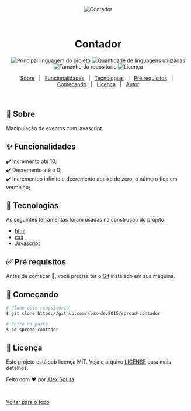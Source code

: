<div align="center" id="top"> 
  <img src="https://img2.gratispng.com/20180518/yiw/kisspng-international-bank-account-number-counting-interna-mechanical-5afe61c0a4b872.0606706015266206086747.jpg" alt="Contador" />

  &#xa0;

  <!-- <a href="https://contador.netlify.com">Demo</a> -->
</div>

<h1 align="center">Contador</h1>

<p align="center">
  <img alt="Principal linguagem do projeto" src="https://img.shields.io/github/languages/top/alex-dev2015/spread-contador?color=56BEB8">

  <img alt="Quantidade de linguagens utilizadas" src="https://img.shields.io/github/languages/count/alex-dev2015/spread-contador?color=56BEB8">

  <img alt="Tamanho do repositório" src="https://img.shields.io/github/repo-size/alex-dev2015/spread-contador?color=56BEB8">

  <img alt="Licença" src="https://img.shields.io/github/license/alex-dev2015/spread-contador?color=56BEB8">

  <!-- <img alt="Github issues" src="https://img.shields.io/github/issues/alex-dev2015/contador?color=56BEB8" /> -->

  <!-- <img alt="Github forks" src="https://img.shields.io/github/forks/alex-dev2015/contador?color=56BEB8" /> -->

  <!-- <img alt="Github stars" src="https://img.shields.io/github/stars/alex-dev2015/contador?color=56BEB8" /> -->
</p>

<!-- Status -->

<!-- <h4 align="center"> 
	🚧  Contador 🚀 Em construção...  🚧
</h4> 

<hr> -->

<p align="center">
  <a href="#dart-sobre">Sobre</a> &#xa0; | &#xa0; 
  <a href="#sparkles-funcionalidades">Funcionalidades</a> &#xa0; | &#xa0;
  <a href="#rocket-tecnologias">Tecnologias</a> &#xa0; | &#xa0;
  <a href="#white_check_mark-pré-requisitos">Pré requisitos</a> &#xa0; | &#xa0;
  <a href="#checkered_flag-começando">Começando</a> &#xa0; | &#xa0;
  <a href="#memo-licença">Licença</a> &#xa0; | &#xa0;
  <a href="https://github.com/alex-dev2015" target="_blank">Autor</a>
</p>

<br>

## :dart: Sobre ##

Manipulação de eventos com javascript.

## :sparkles: Funcionalidades ##

:heavy_check_mark: Incremento até 10;\
:heavy_check_mark: Decremento até o 0;\
:heavy_check_mark: Incrementeo infinito e decremento abaixo de zero, o número fica em vermelho;

## :rocket: Tecnologias ##

As seguintes ferramentas foram usadas na construção do projeto:

- [html](https://developer.mozilla.org/pt-BR/docs/Web/HTML)
- [css](https://developer.mozilla.org/pt-BR/docs/Web/CSS)
- [Javascript](https://developer.mozilla.org/pt-BR/docs/Web/JavaScript)


## :white_check_mark: Pré requisitos ##

Antes de começar :checkered_flag:, você precisa ter o [Git](https://git-scm.com) instalado em sua máquina.

## :checkered_flag: Começando ##

```bash
# Clone este repositório
$ git clone https://github.com/alex-dev2015/spread-contador

# Entre na pasta
$ cd spread-contador

```
## :memo: Licença ##

Este projeto está sob licença MIT. Veja o arquivo [LICENSE](LICENSE.md) para mais detalhes.


Feito com :heart: por <a href="https://github.com/alex-dev2015" target="_blank">Alex Sousa</a>

&#xa0;

<a href="#top">Voltar para o topo</a>
